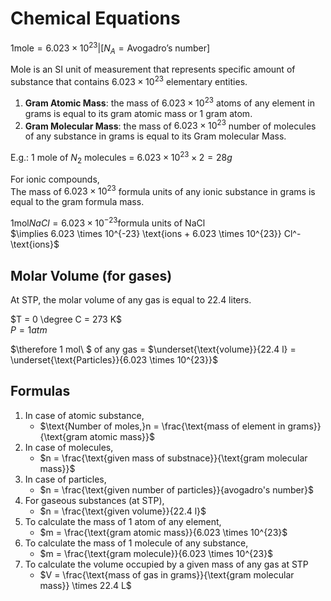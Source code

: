 # Chemical Equations 
$1 \text{mole} = 6.023 \times 10^{23} | [N_A = \text{Avogadro's number}]$ 

Mole is an SI unit of measurement that represents specific amount of substance that contains $6.023 \times 10^{23}$ elementary entities. 

1. **Gram Atomic Mass**: the mass of $6.023 \times 10^{23}$ atoms of any element in grams is equal to its gram atomic mass or 1 gram atom. 
2. **Gram Molecular Mass**: the mass of $6.023 \times 10^{23}$ number of molecules of any substance in grams is equal to its Gram molecular Mass. 

E.g.: 1 mole of $N_2$ molecules = $6.023 \times 10^{23} \times 2 = 28 g$

For ionic compounds,  
The mass of $6.023 \times 10^{23}$ formula units of any ionic substance in grams is equal to the gram formula mass. 

$1 \text{mol} NaCl = 6.023 \times 10^{-23} \text{formula units of NaCl}$  
$\implies 6.023 \times 10^{-23} \text{ions + 6.023 \times 10^{23}} Cl^- \text{ions}$

## Molar Volume (for gases) 
At STP, the molar volume of any gas is equal to 22.4 liters. 

$T = 0 \degree C = 273 K$  
$P = 1 atm$

$\therefore 1 mol\ $ of any gas = $\underset{\text{volume}}{22.4 l} = \underset{\text{Particles}}{6.023 \times 10^{23}}$

## Formulas 
1. In case of atomic substance,
    - $\text{Number of moles,}n = \frac{\text{mass of element in grams}}{\text{gram atomic mass}}$
2. In case of molecules, 
    - $n = \frac{\text{given mass of substnace}}{\text{gram molecular mass}}$
3. In case of particles, 
    - $n = \frac{\text{given number of particles}}{avogadro's number}$
4. For gaseous substances (at STP), 
    - $n = \frac{\text{given volume}}{22.4 l}$
5. To calculate the mass of 1 atom of any element,
    - $m = \frac{\text{gram atomic mass}}{6.023 \times 10^{23}$
6. To calculate the mass of 1 molecule of any substance,
    - $m = \frac{\text{gram molecule}}{6.023 \times 10^{23}$
7. To calculate the volume occupied by a given mass of any gas at STP
    - $V = \frac{\text{mass of gas in grams}}{\text{gram molecular mass}} \times 22.4 L$
